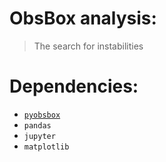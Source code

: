 # ObsBox analysis:

> The search for instabilities

# Dependencies:
 * [`pyobsbox`](https://github.con/loiccoyle/pyobsbox_2)
 * `pandas`
 * `jupyter`
 * `matplotlib`
